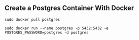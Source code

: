 ## Create a Postgres Container With Docker

`sudo docker pull postgres`
    

`sudo docker run --name postgres -p 5432:5432 -e POSTGRES_PASSWORD=postgres -d postgres`



  

